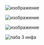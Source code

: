 
![изображение](https://github.com/user-attachments/assets/a01f2727-8e7d-48e2-9812-dada2b7114f4)

![изображение](https://github.com/user-attachments/assets/0951fc98-b450-4696-98d9-a99a4f22fcab)


![изображение](https://github.com/user-attachments/assets/7bda6c8e-ba14-42b0-b047-04c794d8f6f2)



![лаба 3 инфа](https://github.com/user-attachments/assets/213bf9cd-a42b-4a4c-8f7a-97046e1e0b1c)
